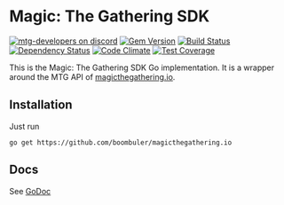# Magic: The Gathering SDK

[![mtg-developers on discord](https://img.shields.io/badge/discord-mtg%20developers-738bd7.svg)](https://discord.gg/qwGJNnP)
[![Gem Version](https://badge.fury.io/rb/mtg_sdk.svg)](https://badge.fury.io/rb/mtg_sdk) 
[![Build Status](https://travis-ci.org/MagicTheGathering/mtg-sdk-ruby.svg?branch=master)](https://travis-ci.org/MagicTheGathering/mtg-sdk-ruby)
[![Dependency Status](https://gemnasium.com/MagicTheGathering/mtg-sdk-ruby.svg)](https://gemnasium.com/MagicTheGathering/mtg-sdk-ruby)
[![Code Climate](https://codeclimate.com/github/MagicTheGathering/mtg-sdk-ruby/badges/gpa.svg)](https://codeclimate.com/github/MagicTheGathering/mtg-sdk-ruby)
[![Test Coverage](https://codeclimate.com/github/MagicTheGathering/mtg-sdk-ruby/badges/coverage.svg)](https://codeclimate.com/github/MagicTheGathering/mtg-sdk-ruby/coverage)

This is the Magic: The Gathering SDK Go implementation. It is a wrapper around the MTG API of [magicthegathering.io](http://magicthegathering.io/).

## Installation

Just run

`go get https://github.com/boombuler/magicthegathering.io`

## Docs

See [GoDoc](https://godoc.org/github.com/boombuler/magicthegathering.io)
